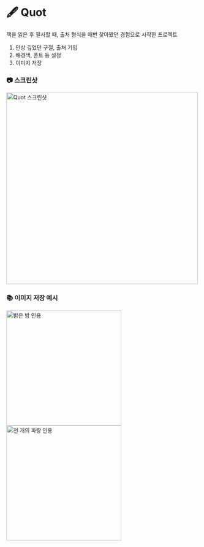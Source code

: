 # 🖋️ Quot

책을 읽은 후 필사할 때, 출처 형식을 매번 찾아봤던 경험으로 시작한 프로젝트<br/>

1. 인상 깊었던 구절, 출처 기입
2. 배경색, 폰트 등 설정
3. 이미지 저장

### 📷 스크린샷

<img width="500" alt="Quot 스크린샷" src="https://i.ibb.co/vHfW2JH/2023-09-28-10-55-12.png" />

### 📚 이미지 저장 예시

<img width="300" src="https://i.ibb.co/PwqJFj5/image.png" alt="밝은 밤 인용" />

<br/>

<img width="300" src="https://i.ibb.co/ZxXXvcJ/2.png" alt="천 개의 파랑 인용" />
